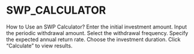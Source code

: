 # SWP_CALCULATOR
How to Use an SWP Calculator? Enter the initial investment amount. Input the periodic withdrawal amount. Select the withdrawal frequency. Specify the expected annual return rate. Choose the investment duration. Click “Calculate” to view results.
